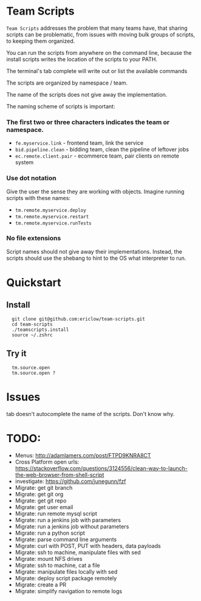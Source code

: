 # Team Scripts
`Team Scripts` addresses the problem that many teams have, that sharing scripts can be problematic, from issues with moving bulk groups of scripts, to keeping them organized.

You can run the scripts from anywhere on the command line, because the install scripts writes the location of the scripts to your PATH.

The terminal's tab complete will write out or list the available commands

The scripts are organized by namespace / team.

The name of the scripts does not give away the implementation.

The naming scheme of scripts is important:

### The first two or three characters indicates the team or namespace.

* `fe.myservice.link` - frontend team, link the service
* `bid.pipeline.clean` - bidding team, clean the pipeline of leftover jobs
* `ec.remote.client.pair` - ecommerce team, pair clients on remote system 

### Use dot notation 
Give the user the sense they are working with objects.  Imagine running scripts with these names: 

* `tm.remote.myservice.deploy`
* `tm.remote.myservice.restart`
* `tm.remote.myservice.runTests`

### No file extensions
Script names should not give away their implementations.  Instead, the scripts should use the shebang to hint to the OS what interpreter to run.

# Quickstart
## Install
```
  git clone git@github.com:ericlow/team-scripts.git
  cd team-scripts
  ./teamscripts.install
  source ~/.zshrc
```
## Try it
```
  tm.source.open
  tm.source.open ?
```

# Issues
tab doesn't autocomplete the name of the scripts.  Don't know why.

# TODO: 
  * Menus: http://adamlamers.com/post/FTPD9KNRA8CT
  * Cross Platform open urls: https://stackoverflow.com/questions/3124556/clean-way-to-launch-the-web-browser-from-shell-script
  * investigate: https://github.com/junegunn/fzf
  * Migrate: get git branch
  * Migrate: get git org
  * Migrate: get git repo
  * Migrate: get user email
  * Migrate: run remote mysql script
  * Migrate: run a jenkins job with parameters
  * Migrate: run a jenkins job without parameters
  * Migrate: run a python script
  * Migrate: parse command line arguments
  * Migrate: curl with POST, PUT with headers, data payloads
  * Migrate: ssh to machine, manipulate files with sed
  * Migrate: mount NFS drives
  * Migrate: ssh to machine, cat a file
  * Migrate: manipulate files locally with sed
  * Migrate: deploy script package remotely
  * Migrate: create a PR 
  * Migrate: simplify navigation to remote logs
